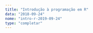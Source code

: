 ```yaml
---
title: "Introdução à programação em R"
data: "2018-09-24"
nome: "intro-r-2019-09-24"
type: "completar"
---
```


